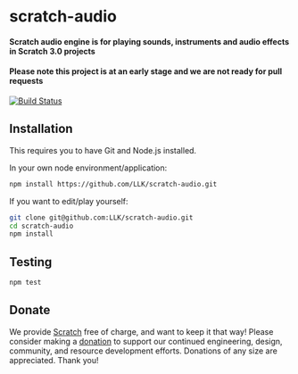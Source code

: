 # scratch-audio
#### Scratch audio engine is for playing sounds, instruments and audio effects in Scratch 3.0 projects

#### Please note this project is at an early stage and we are not ready for pull requests

[![Build Status](https://travis-ci.org/LLK/scratch-audio.svg?branch=develop)](https://travis-ci.org/LLK/scratch-audio)

## Installation
This requires you to have Git and Node.js installed.

In your own node environment/application:
```bash
npm install https://github.com/LLK/scratch-audio.git
```
If you want to edit/play yourself:
```bash
git clone git@github.com:LLK/scratch-audio.git
cd scratch-audio
npm install
```

## Testing
```bash
npm test
```

## Donate
We provide [Scratch](https://scratch.mit.edu) free of charge, and want to keep it that way! Please consider making a [donation](https://secure.donationpay.org/scratchfoundation/) to support our continued engineering, design, community, and resource development efforts. Donations of any size are appreciated. Thank you!
